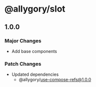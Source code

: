 # @allygory/slot

## 1.0.0

### Major Changes

- Add base components

### Patch Changes

- Updated dependencies
  - @allygory/use-compose-refs@1.0.0

